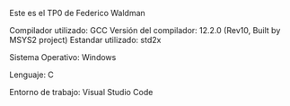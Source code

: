 Este es el TP0 de Federico Waldman

Compilador utilizado: GCC 
Versión del compilador: 12.2.0 (Rev10, Built by MSYS2 project)
Estandar utilizado: std2x

Sistema Operativo: Windows

Lenguaje: C

Entorno de trabajo: Visual Studio Code
